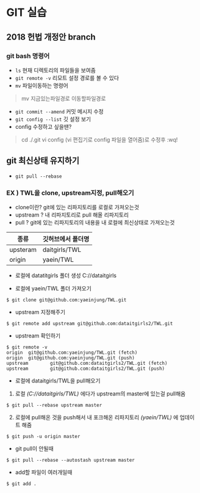 # GIT 실습
## 2018 헌법 개정안 branch

### git bash 명령어
* `ls` 현재 디렉토리의 파일들을 보여줌
* `git remote -v` 리모트 설정 경로를 볼 수 있다
* `mv` 파일이동하는 명령어 
> mv 지금있는파일경로 이동할파일경로
* `git commit --amend` 커밋 메시지 수정
* `git config --list` 깃 설정 보기
* config 수정하고 싶을땐?
> cd ./.git
> vi config (vi 편집기로 config 파일을 열어줌)로 수정후 :wq!


## git 최신상태 유지하기
* `git pull --rebase` 

### EX ) TWL을 clone, upstream지정, pull해오기

* clone이란? git에 있는 리파지토리를 로컬로 가져오는것
* upstream ? 내 리파지토리로 pull 해올 리파지토리
* pull ? git에 있는 리파지토리의 내용을 내 로컬에 최신상태로 가져오는것

종류 | 깃허브에서 폴더명
--- | ---
upsteram | daitgirls/TWL
origin | yaein/TWL

* 로컬에 datatitgirls 폴더 생성
C://dataitgirls

* 로컬에 yaein/TWL 폴더 가져오기
```
$ git clone git@github.com:yaeinjung/TWL.git
```

* upstream 지정해주기
```
$ git remote add upstream git@github.com:dataitgirls2/TWL.git
```
* upstream 확인하기
```
$ git remote -v
origin  git@github.com:yaeinjung/TWL.git (fetch)
origin  git@github.com:yaeinjung/TWL.git (push)
upstream        git@github.com:dataitgirls2/TWL.git (fetch)
upstream        git@github.com:dataitgirls2/TWL.git (push)
```

* 로컬에 dataitgirls/TWL을 pull해오기
1. 로컬 _(C://dataitgirls/TWL)_ 에다가 upstream의 master에 있는걸 pull해옴
```
$ git pull --rebase upstream master
```
2. 로컬에 pull해온 것을 push해서 내 포크해온 리파지토리 _(yaein/TWL)_ 에 업데이트 해줌
```
$ git push -u origin master
```


* git pull이 안될때
```
$ git pull --rebase --autostash upstream master
```

* add할 파일이 여러개일때
```
$ git add .
```
